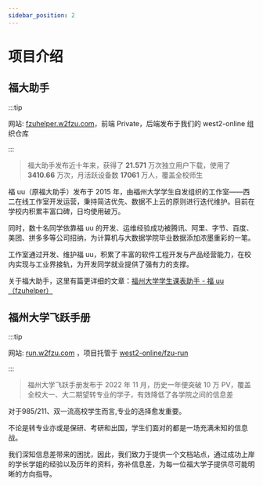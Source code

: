 ```yaml
---
sidebar_position: 2
---
```


# 项目介绍


## 福大助手

:::tip

网站: [fzuhelper.w2fzu.com](https://fzuhelper.w2fzu.com/)，前端 Private，后端发布于我们的 west2-online 组织仓库

:::

> 福大助手发布近十年来，获得了 **21.571** 万次独立用户下载，使用了 **3410.66** 万次，月活跃设备数 **17061** 万人，覆盖全校师生

福 uu（原福大助手）发布于 2015 年，由福州大学学生自发组织的工作室——西二在线工作室开发运营，秉持简洁优先、数据不上云的原则进行迭代维护。目前在学校内积累丰富口碑，日均使用破万。

同时，数十名同学依靠福 uu 的开发、运维经验成功被腾讯、阿里、字节、百度、美团、拼多多等公司招纳，为计算机与大数据学院毕业数据添加浓墨重彩的一笔。

工作室通过开发、维护福 uu，积累了丰富的软件工程开发与产品经营能力，在校内实现与工业界接轨，为开发同学就业提供了强有力的支撑。

关于福大助手，这里有篇更详细的文章：[福州大学学生课表助手 - 福 uu（fzuhelper）](https://west2-online.feishu.cn/wiki/RG3UwWGqPig8lHk0mYsccKWRnrd)

## 福州大学飞跃手册

:::tip

网站: [run.w2fzu.com](https://run.w2fzu.com/) ，项目托管于 [west2-online/fzu-run](https://github.com/west2-online/fzu-run/)

:::

> 福州大学飞跃手册发布于 2022 年 11 月，历史一年便突破 10 万 PV，覆盖全校大一、大二期望转专业的学子，有效降低了各学院之间的信息差

对于985/211、双一流高校学生而言,专业的选择愈发重要。

不论是转专业亦或是保研、考研和出国，学生们面对的都是一场充满未知的信息战。

我们深知信息差带来的困扰，因此，我们致力于提供一个文档站点，通过成功上岸的学长学姐的经验以及历年的资料，弥补信息差，为每一位福大学子提供尽可能明晰的方向指导。
